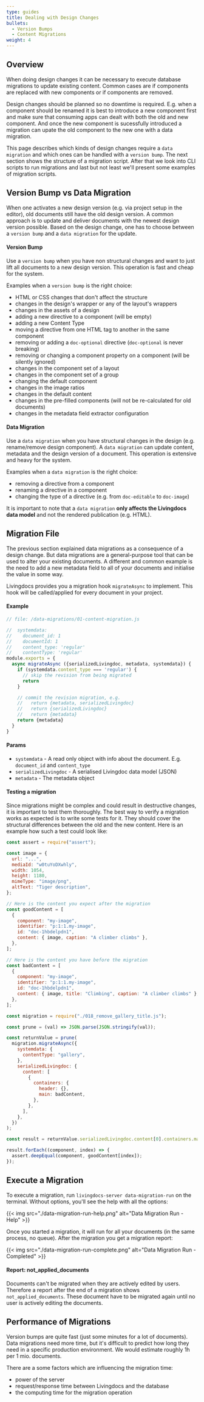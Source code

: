 ```yaml
---
type: guides
title: Dealing with Design Changes
bullets:
  - Version Bumps
  - Content Migrations
weight: 4
---
```


## Overview

When doing design changes it can be necessary to execute database migrations to update existing content. Common cases are if components are replaced with new components or if components are removed.

Design changes should be planned so no downtime is required. E.g. when a component should be renamed it is best to introduce a new component first and make sure that consuming apps can dealt with both the old and new component. And once the new component is sucessfully introduced a migration can upate the old component to the new one with a data migration.

This page describes which kinds of design changes require a `data migration` and which ones can be handled with a `version bump`. The next section shows the structure of a migration script. After that we look into CLI scripts to run migrations and last but not least we'll present some examples of migration scripts.

## Version Bump vs Data Migration

When one activates a new design version (e.g. via project setup in the editor), old documents still have the old design version. A common approach is to update and deliver documents with the newest design version possible. Based on the design change, one has to choose between a `version bump` and a `data migration` for the update.

#### Version Bump

Use a `version bump` when you have non structural changes and want to just lift all documents to a new design version. This operation is fast and cheap for the system.

Examples when a `version bump` is the right choice:
- HTML or CSS changes that don't affect the structure
- changes in the design's wrapper or any of the layout's wrappers
- changes in the assets of a design
- adding a new directive to a component (will be empty)
- adding a new Content Type
- moving a directive from one HTML tag to another in the same component
- removing or adding a `doc-optional` directive (`doc-optional` is never breaking)
- removing or changing a component property on a component (will be silently ignored)
- changes in the component set of a layout
- changes in the component set of a group
- changing the default component
- changes in the image ratios
- changes in the default content
- changes in the pre-filled components (will not be re-calculated for old documents)
- changes in the metadata field extractor configuration


#### Data Migration

Use a `data migration` when you have structural changes in the design (e.g. rename/remove design component). A `data migration` can update content, metadata and the design version of a document. This operation is extensive and heavy for the system.

Examples when a `data migration` is the right choice:
- removing a directive from a component
- renaming a directive in a component
- changing the type of a directive (e.g. from `doc-editable` to `doc-image`)

It is important to note that a `data migration` **only affects the Livingdocs data model** and not the rendered publication (e.g. HTML).

## Migration File

The previous section explained data migrations as a consequence of a design change. But data migrations are a general-purpose tool that can be used to alter your existing documents. A different and common example is the need to add a new metadata field to all of your documents and initialise the value in some way.

Livingdocs provides you a migration hook `migrateAsync` to implement. This hook will be called/applied for every document in your project.


#### Example

```js
// file: /data-migrations/01-content-migration.js

//  systemdata:
//    document_id: 1
//    documentId: 1
//    content_type: 'regular'
//    contentType: 'regular'
module.exports = {
  async migrateAsync ({serializedLivingdoc, metadata, systemdata}) {
    if (systemdata.content_type === 'regular') {
      // skip the revision from being migrated
      return
    }

    // commit the revision migration, e.g.
    //   return {metadata, serializedLivingdoc}
    //   return {serializedLivingdoc}
    //   return {metadata}
    return {metadata}
  }
}
```

#### Params
* `systemdata` - A read only object with info about the document. E.g. `document_id` and `content_type`
* `serializedLivingdoc` - A serialised Livingdoc data model (JSON)
* `metadata` - The metadata object

#### Testing a migration

Since migrations might be complex and could result in destructive changes, it is
important to test them thoroughly. The best way to verify a migration works as expected is to write some tests for it.
They should cover the structural differences between the old and the new content.
Here is an example how such a test could look like:

```js
const assert = require("assert");

const image = {
  url: "...",
  mediaId: "w0tuYoDXwhly",
  width: 1054,
  height: 1180,
  mimeType: "image/png",
  altText: "Tiger description",
};

// Here is the content you expect after the migration
const goodContent = [
  {
    component: "my-image",
    identifier: "p:1:1.my-image",
    id: "doc-1hbdelpdn1",
    content: { image, caption: "A climber climbs" },
  },
];

// Here is the content you have before the migration
const badContent = [
  {
    component: "my-image",
    identifier: "p:1:1.my-image",
    id: "doc-1hbdelpdn1",
    content: { image, title: "Climbing", caption: "A climber climbs" },
  },
];

const migration = require("./018_remove_gallery_title.js");

const prune = (val) => JSON.parse(JSON.stringify(val));

const returnValue = prune(
  migration.migrateAsync({
    systemdata: {
      contentType: "gallery",
    },
    serializedLivingdoc: {
      content: [
        {
          containers: {
            header: {},
            main: badContent,
          },
        },
      ],
    },
  })
);

const result = returnValue.serializedLivingdoc.content[0].containers.main;

result.forEach((component, index) => {
  assert.deepEqual(component, goodContent[index]);
});
```

## Execute a Migration

To execute a migration, run `livingdocs-server data-migration-run` on the terminal. Without options, you'll see the help with all the options:

{{< img src="./data-migration-run-help.png" alt="Data Migration Run - Help" >}}

Once you started a migration, it will run for all your documents (in the same process, no queue). After the migration you get a migration report:

{{< img src="./data-migration-run-complete.png" alt="Data Migration Run - Completed" >}}

#### Report: not_applied_documents

Documents can't be migrated when they are actively edited by users. Therefore a report after the end of a migration shows `not_applied_documents`. These document have to be migrated again until no user is actively editing the documents.

## Performance of Migrations

Version bumps are quite fast (just some minutes for a lot of documents). Data migrations need more time, but it's difficult to predict how long they need in a specific production environment. We would estimate roughly 1h per 1 mio. documents.

There are a some factors which are influencing the migration time:
- power of the server
- request/response time between Livingdocs and the database
- the computing time for the migration operation
